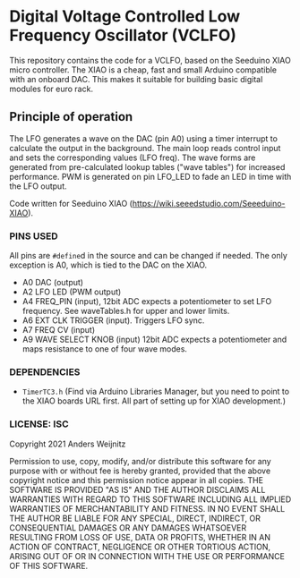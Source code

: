 # Digital Voltage Controlled Low Frequency Oscillator (VCLFO)

This repository contains the code for a VCLFO, based on the Seeduino XIAO micro controller. 
The XIAO is a cheap, fast and small Arduino compatible with an onboard DAC. This makes it suitable for building basic digital modules for euro rack.

## Principle of operation

The LFO generates a wave on the DAC (pin A0) using a timer interrupt to calculate the output in the background.
The main loop reads control input and sets the corresponding values (LFO freq).
The wave forms are generated from pre-calculated lookup tables ("wave tables") for increased performance.
PWM is generated on pin LFO_LED to fade an LED in time with the LFO output.

Code written for Seeduino XIAO (https://wiki.seeedstudio.com/Seeeduino-XIAO).

### PINS USED

All pins are `#define`d in the source and can be changed if needed. The only exception is A0, which is tied to the DAC on the XIAO.

- A0 DAC (output)
- A2 LFO LED (PWM output)
- A4 FREQ_PIN (input), 12bit ADC expects a potentiometer to set LFO frequency. See waveTables.h for upper and lower limits.
- A6 EXT CLK TRIGGER (input). Triggers LFO sync.
- A7 FREQ CV (input)
- A9 WAVE SELECT KNOB (input) 12bit ADC expects a potentiometer and maps resistance to one of four wave modes.

### DEPENDENCIES

- `TimerTC3.h` (Find via Arduino Libraries Manager, but you need to point to the XIAO boards URL first. All part of setting up for XIAO development.)

### LICENSE: ISC

Copyright 2021 Anders Weijnitz

Permission to use, copy, modify, and/or distribute this software for any purpose with or without fee is hereby granted, provided that the above copyright notice and this permission notice appear in all copies.
THE SOFTWARE IS PROVIDED "AS IS" AND THE AUTHOR DISCLAIMS ALL WARRANTIES WITH REGARD TO THIS SOFTWARE INCLUDING ALL IMPLIED WARRANTIES OF MERCHANTABILITY AND FITNESS. IN NO EVENT SHALL THE AUTHOR BE LIABLE FOR ANY SPECIAL, DIRECT, INDIRECT, OR CONSEQUENTIAL DAMAGES OR ANY DAMAGES WHATSOEVER RESULTING FROM LOSS OF USE, DATA OR PROFITS, WHETHER IN AN ACTION OF CONTRACT, NEGLIGENCE OR OTHER TORTIOUS ACTION, ARISING OUT OF OR IN CONNECTION WITH THE USE OR PERFORMANCE OF THIS SOFTWARE.


